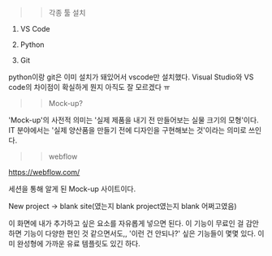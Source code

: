 
>> 각종 툴 설치

1. VS Code

2. Python

3. Git


python이랑 git은 이미 설치가 돼있어서 vscode만 설치했다.
Visual Studio와 VS code의 차이점이 확실하게 뭔지 아직도 잘 모르겠다 ㅠ



>> Mock-up?

'Mock-up'의 사전적 의미는 '실제 제품을 내기 전 만들어보는 실물 크기의 모형'이다.
IT 분야에서는 '실제 양산품을 만들기 전에 디자인을 구현해보는 것'이라는 의미로 쓰인다.



>> webflow


https://webflow.com/


세션을 통해 알게 된 Mock-up 사이트이다.

New project -> blank site(였는지 blank project였는지 blank 어쩌고였음)

이 화면에 내가 추가하고 싶은 요소를 자유롭게 넣으면 된다.
이 기능이 무료인 걸 감안하면 기능이 다양한 편인 것 같으면서도,, '이런 건 안되나?' 싶은 기능들이 몇몇 있다.
이미 완성형에 가까운 유료 템플릿도 있긴 하다.

